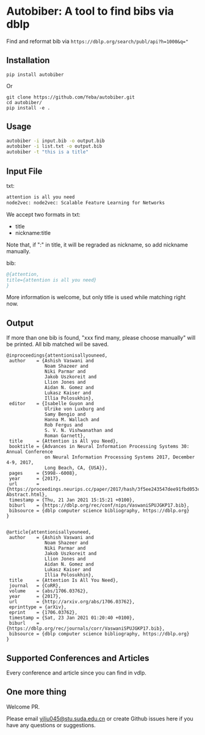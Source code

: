 # Autobiber: A tool to find bibs via dblp

Find and reformat bib via `https://dblp.org/search/publ/api?h=1000&q="`


## Installation
````
pip install autobiber
````

Or
````
git clone https://github.com/Yeba/autobiber.git
cd autobiber/
pip install -e .
````

## Usage

```bash
autobiber -i input.bib -o output.bib
autobiber -i list.txt -o output.bib
autobiber -t "this is a title"
```

## Input File
txt:
````txt
attention is all you need
node2vec: node2vec: Scalable Feature Learning for Networks
````
We accept two formats in txt:
- title
- nickname:title

Note that, if ":" in title, it will be regraded as nickname, so add nickname manually.

bib:
````bib
@{attention,
title={attention is all you need}
}
````

More information is welcome, but only title is used while matching right now.

## Output
If more than one bib is found, "xxx find many, please choose manually" will be printed.
All bib matched wil be saved.
 ```
 @inproceedings{attentionisallyouneed,
  author    = {Ashish Vaswani and
               Noam Shazeer and
               Niki Parmar and
               Jakob Uszkoreit and
               Llion Jones and
               Aidan N. Gomez and
               Lukasz Kaiser and
               Illia Polosukhin},
  editor    = {Isabelle Guyon and
               Ulrike von Luxburg and
               Samy Bengio and
               Hanna M. Wallach and
               Rob Fergus and
               S. V. N. Vishwanathan and
               Roman Garnett},
  title     = {Attention is All you Need},
  booktitle = {Advances in Neural Information Processing Systems 30: Annual Conference
               on Neural Information Processing Systems 2017, December 4-9, 2017,
               Long Beach, CA, {USA}},
  pages     = {5998--6008},
  year      = {2017},
  url       = {https://proceedings.neurips.cc/paper/2017/hash/3f5ee243547dee91fbd053c1c4a845aa-Abstract.html},
  timestamp = {Thu, 21 Jan 2021 15:15:21 +0100},
  biburl    = {https://dblp.org/rec/conf/nips/VaswaniSPUJGKP17.bib},
  bibsource = {dblp computer science bibliography, https://dblp.org}
}


@article{attentionisallyouneed,
  author    = {Ashish Vaswani and
               Noam Shazeer and
               Niki Parmar and
               Jakob Uszkoreit and
               Llion Jones and
               Aidan N. Gomez and
               Lukasz Kaiser and
               Illia Polosukhin},
  title     = {Attention Is All You Need},
  journal   = {CoRR},
  volume    = {abs/1706.03762},
  year      = {2017},
  url       = {http://arxiv.org/abs/1706.03762},
  eprinttype = {arXiv},
  eprint    = {1706.03762},
  timestamp = {Sat, 23 Jan 2021 01:20:40 +0100},
  biburl    = {https://dblp.org/rec/journals/corr/VaswaniSPUJGKP17.bib},
  bibsource = {dblp computer science bibliography, https://dblp.org}
}

 ```

## Supported Conferences and Articles
Every conference and article since you can find in vdlp.


## One more thing
Welcome PR.

Please email yjliu045@stu.suda.edu.cn or create Github issues here if you have any questions or suggestions.

